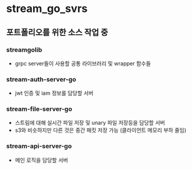 # stream_go_svrs

## 포트폴리오를 위한 소스 작업 중

### streamgolib

- grpc server들이 사용할 공통 라이브러리 및 wrapper 함수들

### stream-auth-server-go

- jwt 인증 및 iam 정보를 담당할 서버

### stream-file-server-go

- 스트림에 대해 실시간 파일 저장 및 unary 파일 저장등을 담당할 서버
- s3와 비슷하지만 다른 것은 중간 패킷 저장 가능 (클라이언트 메모리 부하 줄임)

### stream-api-server-go

- 메인 로직을 담당할 서버
